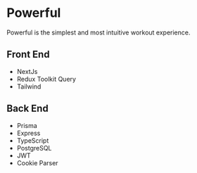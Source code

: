 # Powerful

Powerful is the simplest and most intuitive workout experience.

## Front End

- NextJs
- Redux Toolkit Query
- Tailwind

## Back End

- Prisma
- Express
- TypeScript
- PostgreSQL
- JWT
- Cookie Parser
